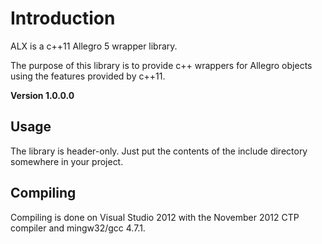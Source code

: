Introduction
============

ALX is a c++11 Allegro 5 wrapper library.

The purpose of this library is to provide c++ wrappers for Allegro objects 
using the features provided by c++11.

**Version 1.0.0.0**

Usage
-----

The library is header-only. Just put the contents of the include directory somewhere in your project.

Compiling
---------

Compiling is done on Visual Studio 2012 with the November 2012 CTP compiler and mingw32/gcc 4.7.1.

